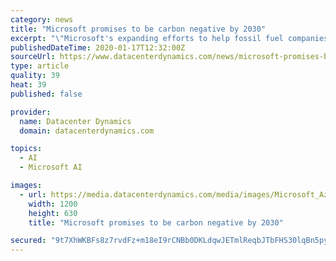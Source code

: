 ```yaml
---
category: news
title: "Microsoft promises to be carbon negative by 2030"
excerpt: "\"Microsoft's expanding efforts to help fossil fuel companies drill more oil and gas with machine-learning and other AI technologies.\" Along with the other major cloud providers, Microsoft continues to pursue lucrative contracts with fossil fuel companies, with an Azure division dedicated to the sector. In the customer stories section of its ..."
publishedDateTime: 2020-01-17T12:32:00Z
sourceUrl: https://www.datacenterdynamics.com/news/microsoft-promises-be-carbon-negative-2030/
type: article
quality: 39
heat: 39
published: false

provider:
  name: Datacenter Dynamics
  domain: datacenterdynamics.com

topics:
  - AI
  - Microsoft AI

images:
  - url: https://media.datacenterdynamics.com/media/images/Microsoft_Azure.2e16d0ba.fill-1200x630.jpg
    width: 1200
    height: 630
    title: "Microsoft promises to be carbon negative by 2030"

secured: "9t7XhWKBFs8z7rvdFz+m18eI9rCNBb0DKLdqwJETmlReqbJTbFHS30lqBn5pyVsfpztrJqrNtlpaqqGeJEpccabMWtnBIy8l4ZmuEMFVSHnMaLWRMFnE/r5sq3AJheUTqJPOvPE3glEE+GiG0++17Dq1yCpncXx4I1i5yWI/3YOmaSZ5O/pvg13CVwmjpoEbOxE8NInBZ16yEsS+mlI33GhkP7Z9uGsTnvMv7yJbP2N07rFzUbYACeZu++QEkLDJi68V4UC1Z+Lm/pWe6unWuHZx4NNKZl76hHb5RLKAVN4i8wfY9EJmfHYVjhBosh5rVAPalu+Er4p3rj/vRjZoKFeNEHZF5eBG3qOp/OgHfaVkX/ATF2HGXvAOD+osEzHecrW2S5yK8GVL8sGvlW1Jz1X6lKHD1jfSE3v+yjeiRtW8wmSQNizMxb+lV3w7Ds7rDLLU+4qIUEbv0py8kXLOqQ==;mhq5/Rbl1SXg8U1/6V5rtA=="
---
```


